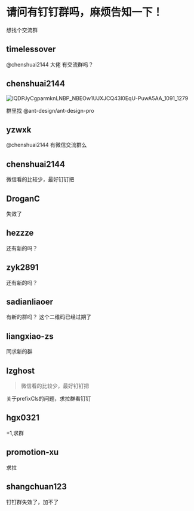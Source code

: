 # 请问有钉钉群吗，麻烦告知一下！

想找个交流群

## timelessover

@chenshuai2144 大佬 有交流群吗？

## chenshuai2144

![lQDPJyCgparmknLNBP_NBEOw1UJXJCQ43l0EqU-PuwA5AA_1091_1279](https://github.com/ant-design/pro-components/assets/8186664/186f0898-e051-46db-be7a-6394316d5fd4)

群里找 @ant-design/ant-design-pro

## yzwxk

@chenshuai2144 有微信交流群么

## chenshuai2144

微信看的比较少，最好钉钉把

## DroganC

失效了

## hezzze

还有新的吗？

## zyk2891

还有新的吗？

## sadianliaoer

有新的群吗？ 这个二维码已经过期了

## liangxiao-zs

同求新的群

## lzghost

> 微信看的比较少，最好钉钉把

关于prefixCls的问题，求拉群看钉钉

## hgx0321

+1,求群

## promotion-xu

求拉

## shangchuan123

钉钉群失效了，加不了
